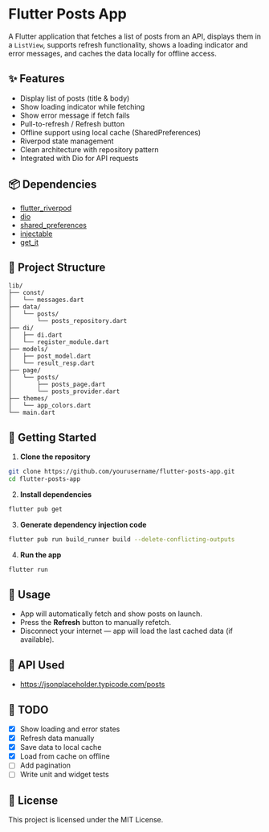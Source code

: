 # Flutter Posts App

A Flutter application that fetches a list of posts from an API, displays them in a `ListView`, supports refresh functionality, shows a loading indicator and error messages, and caches the data locally for offline access.

## ✨ Features

- Display list of posts (title & body)
- Show loading indicator while fetching
- Show error message if fetch fails
- Pull-to-refresh / Refresh button
- Offline support using local cache (SharedPreferences)
- Riverpod state management
- Clean architecture with repository pattern
- Integrated with Dio for API requests

## 📦 Dependencies

- [flutter_riverpod](https://pub.dev/packages/flutter_riverpod)
- [dio](https://pub.dev/packages/dio)
- [shared_preferences](https://pub.dev/packages/shared_preferences)
- [injectable](https://pub.dev/packages/injectable)
- [get_it](https://pub.dev/packages/get_it)

## 🧱 Project Structure

```
lib/
├── const/
│   └── messages.dart
├── data/
│   └── posts/
│       └── posts_repository.dart
├── di/
│   ├── di.dart
│   └── register_module.dart
├── models/
│   ├── post_model.dart
│   └── result_resp.dart
├── page/
│   └── posts/
│       ├── posts_page.dart
│       └── posts_provider.dart
├── themes/
│   └── app_colors.dart
└── main.dart
```

## 🚀 Getting Started

1. **Clone the repository**

```bash
git clone https://github.com/yourusername/flutter-posts-app.git
cd flutter-posts-app
```

2. **Install dependencies**

```bash
flutter pub get
```

3. **Generate dependency injection code**

```bash
flutter pub run build_runner build --delete-conflicting-outputs
```

4. **Run the app**

```bash
flutter run
```

## 🧪 Usage

- App will automatically fetch and show posts on launch.
- Press the **Refresh** button to manually refetch.
- Disconnect your internet — app will load the last cached data (if available).

## 📂 API Used

- https://jsonplaceholder.typicode.com/posts

## 📌 TODO

- [x] Show loading and error states
- [x] Refresh data manually
- [x] Save data to local cache
- [x] Load from cache on offline
- [ ] Add pagination
- [ ] Write unit and widget tests

## 📃 License

This project is licensed under the MIT License.
